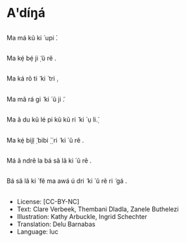 # Aꞌdíŋá

##
Ma má kũ ki ́ upi ́.


##
Ma kẹ́ bẹ́ ji ̣̃ ũ rẽ .


##
Ma ká rõ ti ̃ ki ́ tri ̣.


##
Ma mã rá gi ̃ ki ́ ũ ji ̃.


##
Ma ã du kũ lé pi kũ kũ ri ̃ ki ́
ụ li.̣́


##
Ma kẹ́ bijị̃ ̣̃ bibi
̣́ ̣́ ri ̃ ki ́ ũ rẽ .


##
Má ã ndrẽ la bá sã lã ki ́
ũ rẽ .


##
Bá sã lã ki ́ fẽ ma awá
ú dri ̃ ki ́ ũ rẽ ri ̃ gá .


##
* License: [CC-BY-NC]
* Text: Clare Verbeek, Thembani Dladla, Zanele Buthelezi
* Illustration: Kathy Arbuckle, Ingrid Schechter
* Translation: Delu Barnabas
* Language: luc
